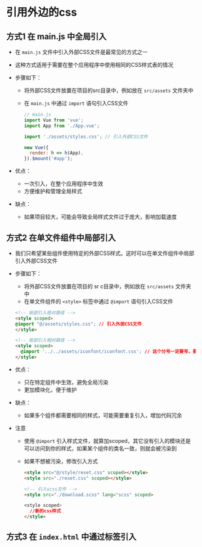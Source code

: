 # 引用外边的css

## 方式1 在 main.js 中全局引入

+ 在 `main.js` 文件中引入外部CSS文件是最常见的方式之一
+ 这种方式适用于需要在整个应用程序中使用相同的CSS样式表的情况

+ 步骤如下：

  + 将外部CSS文件放置在项目的src目录中，例如放在 `src/assets` 文件夹中
  + 在 `main.js` 中通过 `import` 语句引入CSS文件

    ```js
    // main.js
    import Vue from 'vue';
    import App from './App.vue';

    import './assets/styles.css'; // 引入外部CSS文件

    new Vue({
      render: h => h(App),
    }).$mount('#app');
    ```

+ 优点：

  + 一次引入，在整个应用程序中生效
  + 方便维护和管理全局样式

+ 缺点：

  + 如果项目较大，可能会导致全局样式文件过于庞大，影响加载速度

## 方式2 在单文件组件中局部引入

+ 我们只希望某些组件使用特定的外部CSS样式。这时可以在单文件组件中局部引入外部CSS文件

+ 步骤如下：

  + 将外部CSS文件放置在项目的 sr c目录中，例如放在 `src/assets` 文件夹中
  + 在单文件组件的 `<style>` 标签中通过 `@import` 语句引入CSS文件

  ```html
  <!-- 局部引入绝对路径 -->
  <style scoped>
  @import "@/assets/styles.css"; // 引入外部CSS文件
  </style>
  ```

  ```html
  <!-- 局部引入相对路径 -->
  <style scoped>
    @import '../../assets/iconfont/iconfont.css'; // 这个分号一定要写，要不会报错
  </style>
  ```

+ 优点：

  + 只在特定组件中生效，避免全局污染
  + 更加模块化，便于维护

+ 缺点：

  + 如果多个组件都需要相同的样式，可能需要重复引入，增加代码冗余

+ 注意

  + 使用 `@import` 引入样式文件，就算加scoped，其它没有引入的模块还是可以访问到你的样式，如果某个组件的类名一致，则就会被污染到
  + 如果不想被污染，修改引入方式

    ```html
    <style src="@/style/reset.css" scoped></style>
    <style src="./reset.css" scoped></style>

    <!-- 引入scss文件 -->
    <style src="./download.scss" lang="scss" scoped>

    <style scoped>
      //新的css样式
    </style>
    ```

## 方式3 在 `index.html` 中通过标签引入
